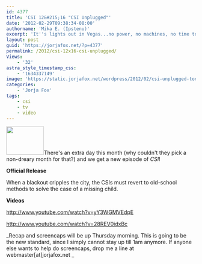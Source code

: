 ```yaml
---
id: 4377
title: 'CSI 12&#215;16 "CSI Unplugged"'
date: '2012-02-29T09:38:34-08:00'
authorname: 'Mika E. (Ipstenu)'
excerpt: 'It''s lights out in Vegas...no power, no machines, no time to lose! Tune in on Wednesday, February 29th at 10/9c only CBS!'
layout: post
guid: 'https://jorjafox.net/?p=4377'
permalink: /2012/csi-12x16-csi-unplugged/
Views:
    - '32'
astra_style_timestamp_css:
    - '1634337149'
image: 'https://static.jorjafox.net/wordpress/2012/02/csi-unplugged-tonight.jpeg'
categories:
    - 'Jorja Fox'
tags:
    - csi
    - tv
    - video
---
```


<img class="alignleft size-thumbnail wp-image-4378" title="csi-unplugged-tonight" src="//static.jorjafox.net/wordpress/2012/02/csi-unplugged-tonight-210x140.jpeg" alt="" width="100" height="75" />There's an extra day this month (why couldn't they pick a non-dreary month for that?) and we get a new episode of _CSI_!

**Official Release**

When a blackout cripples the city, the CSIs must revert to old-school methods to solve the case of a missing child.

<span style="color: #000000;">**Videos**</span>

http://www.youtube.com/watch?v=yY3WGMVEdpE

http://www.youtube.com/watch?v=28REV0idxBc

_Recap and screencaps will be up Thursday morning. This is going to be the new standard, since I simply cannot stay up till 1am anymore. If anyone else wants to help do screencaps, drop me a line at webmaster[at]jorjafox.net _
